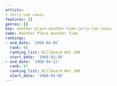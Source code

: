 ```yaml
---
artists:
- Jerry Lee Lewis
features: []
genres: []
key: another-place-another-time-jerry-lee-lewis
name: Another Place Another Time
rankings:
- end_date: '1968-04-05'
  rank: 98
  ranking_list: Billboard Hot 100
  start_date: '1968-03-30'
- end_date: '1968-04-12'
  rank: 97
  ranking_list: Billboard Hot 100
  start_date: '1968-04-06'
---
```


